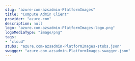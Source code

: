 ```yaml
---
slug: "azure-com-azsadmin-PlatformImages"
title: "Compute Admin Client"
provider: "azure.com"
description: null
logo: "azure.com-azsadmin-PlatformImages-logo.png"
logoMediaType: "image/png"
tags:
- "cloud"
stubs: "azure.com-azsadmin-PlatformImages-stubs.json"
swagger: "azure.com-azsadmin-PlatformImages-swagger.json"
---
```

